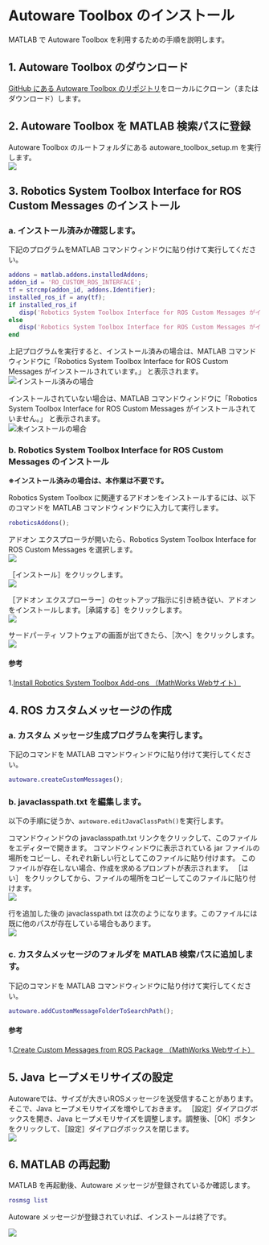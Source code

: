 # Autoware Toolbox のインストール
MATLAB で Autoware Toolbox を利用するための手順を説明します。

## 1. Autoware Toolbox のダウンロード
 [GitHub にある Autoware Toolbox のリポジトリ](https://github.com/CPFL/Autoware_Toolbox)をローカルにクローン（またはダウンロード）します。

## 2. Autoware Toolbox を MATLAB 検索パスに登録
Autoware Toolbox のルートフォルダにある autoware_toolbox_setup.m を実行します。  
![](./images/run_setup.png)  

## 3. Robotics System Toolbox Interface for ROS Custom Messages のインストール
###  a. インストール済みか確認します。
 下記のプログラムをMATLAB コマンドウィンドウに貼り付けて実行してください。  
```MATLAB
addons = matlab.addons.installedAddons;
addon_id = 'RO_CUSTOM_ROS_INTERFACE';
tf = strcmp(addon_id, addons.Identifier);
installed_ros_if = any(tf);
if installed_ros_if
   disp('Robotics System Toolbox Interface for ROS Custom Messages がインストールされています。');
else
   disp('Robotics System Toolbox Interface for ROS Custom Messages がインストールされていません。');
end
```

上記プログラムを実行すると、インストール済みの場合は、MATLAB コマンドウィンドウに「Robotics System Toolbox Interface for ROS Custom Messages がインストールされています。」 と表示されます。  
![インストール済みの場合](./images/installed_message.png) 
  
 インストールされていない場合は、MATLAB コマンドウィンドウに「Robotics System Toolbox Interface for ROS Custom Messages がインストールされていません。」 と表示されます。  
![未インストールの場合](./images/not_installed_message.png)
  
### b. Robotics System Toolbox Interface for ROS Custom Messages のインストール
**※インストール済みの場合は、本作業は不要です。**

Robotics System Toolbox に関連するアドオンをインストールするには、以下のコマンドを MATLAB コマンドウィンドウに入力して実行します。  
```MATLAB
roboticsAddons();
``` 
  
アドオン エクスプローラが開いたら、Robotics System Toolbox Interface for ROS Custom Messages を選択します。  
![](./images/addon_explore.png)
  
［インストール］をクリックします。  
![](./images/install_if_ros_custom_msg.png)
  
［アドオン エクスプローラー］のセットアップ指示に引き続き従い、アドオンをインストールします。［承諾する］をクリックします。  
![](./images/agree_license.png)
  
サードパーティ ソフトウェアの画面が出てきたら、［次へ］をクリックします。  
![](./images/third_party_software.png)

#### 参考
1.[Install Robotics System Toolbox Add-ons （MathWorks Webサイト）](https://www.mathworks.com/help/releases/R2018a/robotics/ug/install-robotics-system-toolbox-support-packages.html)
 
## 4. ROS カスタムメッセージの作成
### a. カスタム メッセージ生成プログラムを実行します。
下記のコマンドを MATLAB コマンドウィンドウに貼り付けて実行してください。  
``` MATLAB
autoware.createCustomMessages();    
```
### b. javaclasspath.txt を編集します。
以下の手順に従うか、`autoware.editJavaClassPath()`を実行します。

コマンドウィンドウの javaclasspath.txt リンクをクリックして、このファイルをエディターで開きます。
コマンドウィンドウに表示されている jar ファイルの場所をコピーし、それぞれ新しい行としてこのファイルに貼り付けます。
このファイルが存在しない場合、作成を求めるプロンプトが表示されます。
［はい］ をクリックしてから、ファイルの場所をコピーしてこのファイルに貼り付けます。  
![](./images/after_rosgenmsg.png)
  
行を追加した後の javaclasspath.txt は次のようになります。このファイルには既に他のパスが存在している場合もあります。    
![](./images/javaclasspath_txt.png) 
  
### c. カスタムメッセージのフォルダを MATLAB 検索パスに追加します。
下記のコマンドを MATLAB コマンドウィンドウに貼り付けて実行してください。  
```MATLAB
autoware.addCustomMessageFolderToSearchPath();
```
#### 参考
1.[Create Custom Messages from ROS Package （MathWorks Webサイト）](https://www.mathworks.com/help/releases/R2018a/robotics/ug/create-custom-messages-from-ros-package.html)

## 5. Java ヒープメモリサイズの設定
Autowareでは、サイズが大きいROSメッセージを送受信することがあります。そこで、Java ヒープメモリサイズを増やしておきます。
［設定］ダイアログボックスを開き、Java ヒープメモリサイズを調整します。調整後、［OK］ボタンをクリックして、［設定］ダイアログボックスを閉じます。  
![](./images/java_heap_memory_preferences.png)

## 6. MATLAB の再起動
MATLAB を再起動後、Autoware メッセージが登録されているか確認します。  
```MATLAB
rosmsg list
```
Autoware メッセージが登録されていれば、インストールは終了です。 

![](./images/autoware_messages.png)
